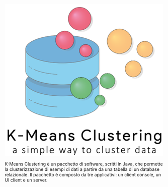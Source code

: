 ![Logo](Kmeans.png)

K-Means Clustering è un pacchetto di software, scritti in Java, che permette la clusterizzazione di esempi di dati a partire da una tabella di un database relazionale. Il pacchetto è composto da tre applicativi: un client console, un UI client e un server. 
